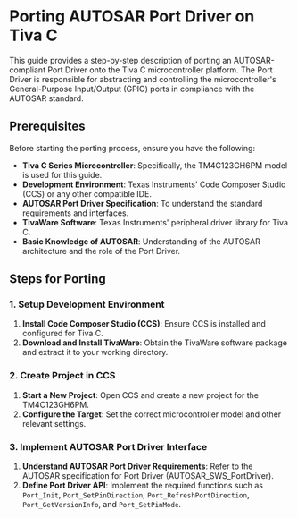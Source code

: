 # Porting AUTOSAR Port Driver on Tiva C

This guide provides a step-by-step description of porting an AUTOSAR-compliant Port Driver onto the Tiva C microcontroller platform. The Port Driver is responsible for abstracting and controlling the microcontroller's General-Purpose Input/Output (GPIO) ports in compliance with the AUTOSAR standard.

## Prerequisites

Before starting the porting process, ensure you have the following:

- **Tiva C Series Microcontroller**: Specifically, the TM4C123GH6PM model is used for this guide.
- **Development Environment**: Texas Instruments' Code Composer Studio (CCS) or any other compatible IDE.
- **AUTOSAR Port Driver Specification**: To understand the standard requirements and interfaces.
- **TivaWare Software**: Texas Instruments' peripheral driver library for Tiva C.
- **Basic Knowledge of AUTOSAR**: Understanding of the AUTOSAR architecture and the role of the Port Driver.

## Steps for Porting

### 1. Setup Development Environment

1. **Install Code Composer Studio (CCS)**: Ensure CCS is installed and configured for Tiva C.
2. **Download and Install TivaWare**: Obtain the TivaWare software package and extract it to your working directory.

### 2. Create Project in CCS

1. **Start a New Project**: Open CCS and create a new project for the TM4C123GH6PM.
2. **Configure the Target**: Set the correct microcontroller model and other relevant settings.

### 3. Implement AUTOSAR Port Driver Interface

1. **Understand AUTOSAR Port Driver Requirements**: Refer to the AUTOSAR specification for Port Driver (AUTOSAR_SWS_PortDriver).
2. **Define Port Driver API**: Implement the required functions such as `Port_Init`, `Port_SetPinDirection`, `Port_RefreshPortDirection`, `Port_GetVersionInfo`, and `Port_SetPinMode`.

